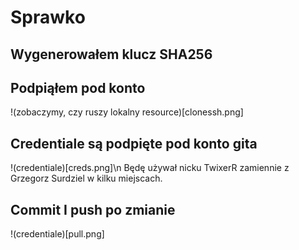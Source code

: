 ﻿# Sprawko
## Wygenerowałem klucz SHA256
## Podpiąłem pod konto
!(zobaczymy, czy ruszy lokalny resource)[clonessh.png]
## Credentiale są podpięte pod konto gita
!(credentiale)[creds.png]\n
Będę używał nicku TwixerR zamiennie z Grzegorz Surdziel w kilku miejscach.
## Commit I push po zmianie
!(credentiale)[pull.png]

